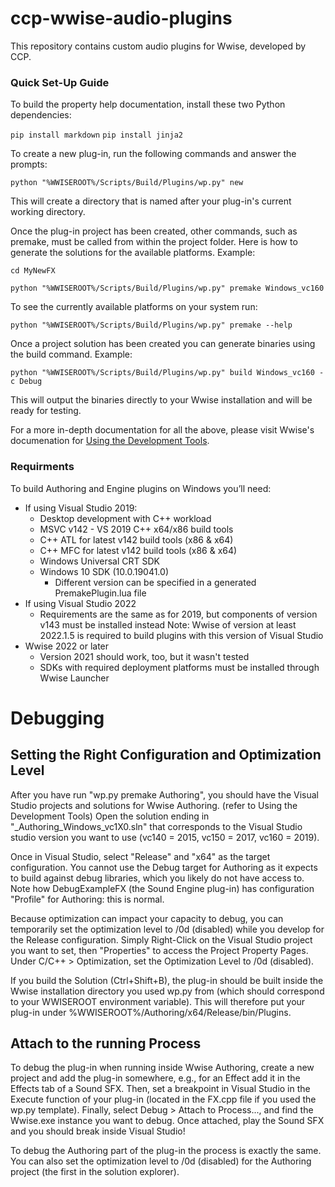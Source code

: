# ccp-wwise-audio-plugins
This repository contains custom audio plugins for Wwise, developed by CCP.


### Quick Set-Up Guide

To build the property help documentation, install these two Python dependencies: 

`pip install markdown`
`pip install jinja2`

To create a new plug-in, run the following commands and answer the prompts:

`python "%WWISEROOT%/Scripts/Build/Plugins/wp.py" new`

This will create a directory that is named after your plug-in's current working directory.

Once the plug-in project has been created, other commands, such as premake, must be called from within the project folder.
Here is how to generate the solutions for the available platforms.
Example:

`cd MyNewFX`

`python "%WWISEROOT%/Scripts/Build/Plugins/wp.py" premake Windows_vc160`

To see the currently available platforms on your system run:

`python "%WWISEROOT%/Scripts/Build/Plugins/wp.py" premake --help`

Once a project solution has been created you can generate binaries using the build command.
Example:

`python "%WWISEROOT%/Scripts/Build/Plugins/wp.py" build Windows_vc160 -c Debug`

This will output the binaries directly to your Wwise installation and will be ready for testing.

For a more in-depth documentation for all the above, please visit  Wwise's documenation for [Using the Development Tools](https://www.audiokinetic.com/en/library/edge/?source=SDK&id=effectplugin_tools.html).

### Requirments

To build Authoring and Engine plugins on Windows you’ll need:

- If using Visual Studio 2019:
    - Desktop development with C++ workload
    - MSVC v142 - VS 2019 C++ x64/x86 build tools
    - C++ ATL for latest v142 build tools (x86 & x64)
    - C++ MFC for latest v142 build tools (x86 & x64)
    - Windows Universal CRT SDK
    - Windows 10 SDK (10.0.19041.0)
        - Different version can be specified in a generated PremakePlugin.lua file
- If using Visual Studio 2022
    - Requirements are the same as for 2019, but components of version v143 must be installed instead
    Note: Wwise of version at least 2022.1.5 is required to build plugins with this version of Visual Studio
- Wwise 2022 or later
    - Version 2021 should work, too, but it wasn't tested
    - SDKs with required deployment platforms must be installed through Wwise Launcher


# Debugging

## Setting the Right Configuration and Optimization Level

After you have run "wp.py premake Authoring", you should have the Visual Studio projects and solutions for Wwise Authoring. (refer to Using the Development Tools)
Open the solution ending in "_Authoring_Windows_vc1X0.sln" that corresponds to the Visual Studio studio version you want to use (vc140 = 2015, vc150 = 2017, vc160 = 2019).

Once in Visual Studio, select "Release" and "x64" as the target configuration. You cannot use the Debug target for Authoring as it expects to build against debug libraries, which you likely do not have access to.
Note how DebugExampleFX (the Sound Engine plug-in) has configuration "Profile" for Authoring: this is normal.

Because optimization can impact your capacity to debug, you can temporarily set the optimization level to /0d (disabled) while you develop for the Release configuration.
Simply Right-Click on the Visual Studio project you want to set, then "Properties" to access the Project Property Pages.
Under C/C++ > Optimization, set the Optimization Level to /0d (disabled).

If you build the Solution (Ctrl+Shift+B), the plug-in should be built inside the Wwise installation directory you used wp.py from (which should correspond to your WWISEROOT environment variable).
This will therefore put your plug-in under %WWISEROOT%/Authoring/x64/Release/bin/Plugins.

## Attach to the running Process

To debug the plug-in when running inside Wwise Authoring, create a new project and add the plug-in somewhere, e.g., for an Effect add it in the Effects tab of a Sound SFX.
Then, set a breakpoint in Visual Studio in the Execute function of your plug-in (located in the <PluginName>FX.cpp file if you used the wp.py template).
Finally, select Debug > Attach to Process..., and find the Wwise.exe instance you want to debug. Once attached, play the Sound SFX and you should break inside Visual Studio!

To debug the Authoring part of the plug-in the process is exactly the same. You can also set the optimization level to /0d (disabled) for the Authoring project (the first in the solution explorer).





